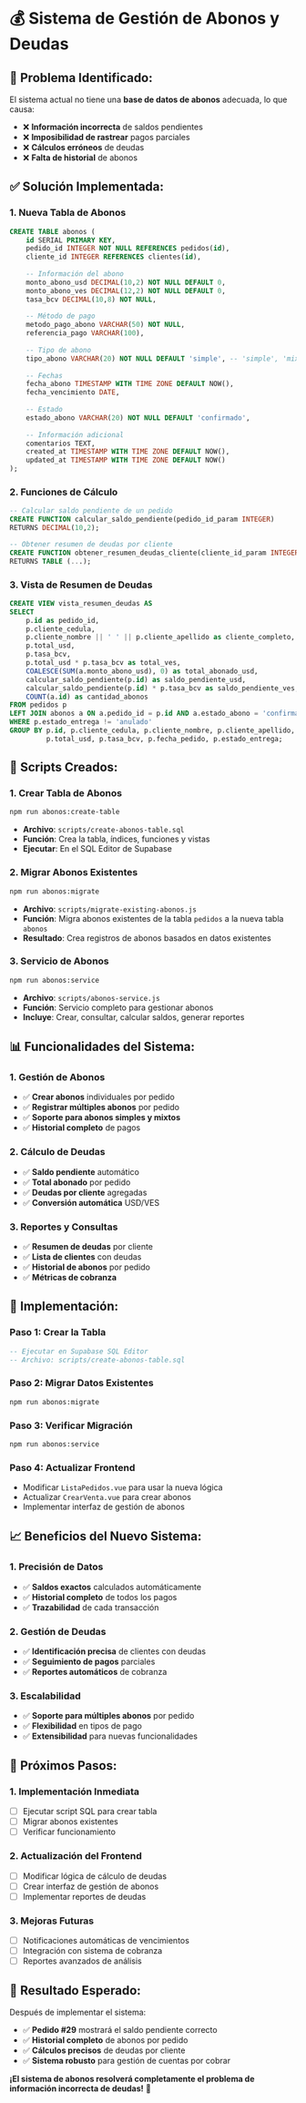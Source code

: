 # 💰 Sistema de Gestión de Abonos y Deudas

## 🎯 **Problema Identificado:**

El sistema actual no tiene una **base de datos de abonos** adecuada, lo que causa:
- ❌ **Información incorrecta** de saldos pendientes
- ❌ **Imposibilidad de rastrear** pagos parciales
- ❌ **Cálculos erróneos** de deudas
- ❌ **Falta de historial** de abonos

## ✅ **Solución Implementada:**

### **1. Nueva Tabla de Abonos**
```sql
CREATE TABLE abonos (
    id SERIAL PRIMARY KEY,
    pedido_id INTEGER NOT NULL REFERENCES pedidos(id),
    cliente_id INTEGER REFERENCES clientes(id),
    
    -- Información del abono
    monto_abono_usd DECIMAL(10,2) NOT NULL DEFAULT 0,
    monto_abono_ves DECIMAL(12,2) NOT NULL DEFAULT 0,
    tasa_bcv DECIMAL(10,8) NOT NULL,
    
    -- Método de pago
    metodo_pago_abono VARCHAR(50) NOT NULL,
    referencia_pago VARCHAR(100),
    
    -- Tipo de abono
    tipo_abono VARCHAR(20) NOT NULL DEFAULT 'simple', -- 'simple', 'mixto'
    
    -- Fechas
    fecha_abono TIMESTAMP WITH TIME ZONE DEFAULT NOW(),
    fecha_vencimiento DATE,
    
    -- Estado
    estado_abono VARCHAR(20) NOT NULL DEFAULT 'confirmado',
    
    -- Información adicional
    comentarios TEXT,
    created_at TIMESTAMP WITH TIME ZONE DEFAULT NOW(),
    updated_at TIMESTAMP WITH TIME ZONE DEFAULT NOW()
);
```

### **2. Funciones de Cálculo**
```sql
-- Calcular saldo pendiente de un pedido
CREATE FUNCTION calcular_saldo_pendiente(pedido_id_param INTEGER)
RETURNS DECIMAL(10,2);

-- Obtener resumen de deudas por cliente
CREATE FUNCTION obtener_resumen_deudas_cliente(cliente_id_param INTEGER)
RETURNS TABLE (...);
```

### **3. Vista de Resumen de Deudas**
```sql
CREATE VIEW vista_resumen_deudas AS
SELECT 
    p.id as pedido_id,
    p.cliente_cedula,
    p.cliente_nombre || ' ' || p.cliente_apellido as cliente_completo,
    p.total_usd,
    p.tasa_bcv,
    p.total_usd * p.tasa_bcv as total_ves,
    COALESCE(SUM(a.monto_abono_usd), 0) as total_abonado_usd,
    calcular_saldo_pendiente(p.id) as saldo_pendiente_usd,
    calcular_saldo_pendiente(p.id) * p.tasa_bcv as saldo_pendiente_ves,
    COUNT(a.id) as cantidad_abonos
FROM pedidos p
LEFT JOIN abonos a ON a.pedido_id = p.id AND a.estado_abono = 'confirmado'
WHERE p.estado_entrega != 'anulado'
GROUP BY p.id, p.cliente_cedula, p.cliente_nombre, p.cliente_apellido, 
         p.total_usd, p.tasa_bcv, p.fecha_pedido, p.estado_entrega;
```

## 🚀 **Scripts Creados:**

### **1. Crear Tabla de Abonos**
```bash
npm run abonos:create-table
```
- **Archivo**: `scripts/create-abonos-table.sql`
- **Función**: Crea la tabla, índices, funciones y vistas
- **Ejecutar**: En el SQL Editor de Supabase

### **2. Migrar Abonos Existentes**
```bash
npm run abonos:migrate
```
- **Archivo**: `scripts/migrate-existing-abonos.js`
- **Función**: Migra abonos existentes de la tabla `pedidos` a la nueva tabla `abonos`
- **Resultado**: Crea registros de abonos basados en datos existentes

### **3. Servicio de Abonos**
```bash
npm run abonos:service
```
- **Archivo**: `scripts/abonos-service.js`
- **Función**: Servicio completo para gestionar abonos
- **Incluye**: Crear, consultar, calcular saldos, generar reportes

## 📊 **Funcionalidades del Sistema:**

### **1. Gestión de Abonos**
- ✅ **Crear abonos** individuales por pedido
- ✅ **Registrar múltiples abonos** por pedido
- ✅ **Soporte para abonos simples y mixtos**
- ✅ **Historial completo** de pagos

### **2. Cálculo de Deudas**
- ✅ **Saldo pendiente** automático
- ✅ **Total abonado** por pedido
- ✅ **Deudas por cliente** agregadas
- ✅ **Conversión automática** USD/VES

### **3. Reportes y Consultas**
- ✅ **Resumen de deudas** por cliente
- ✅ **Lista de clientes** con deudas
- ✅ **Historial de abonos** por pedido
- ✅ **Métricas de cobranza**

## 🔧 **Implementación:**

### **Paso 1: Crear la Tabla**
```sql
-- Ejecutar en Supabase SQL Editor
-- Archivo: scripts/create-abonos-table.sql
```

### **Paso 2: Migrar Datos Existentes**
```bash
npm run abonos:migrate
```

### **Paso 3: Verificar Migración**
```bash
npm run abonos:service
```

### **Paso 4: Actualizar Frontend**
- Modificar `ListaPedidos.vue` para usar la nueva lógica
- Actualizar `CrearVenta.vue` para crear abonos
- Implementar interfaz de gestión de abonos

## 📈 **Beneficios del Nuevo Sistema:**

### **1. Precisión de Datos**
- ✅ **Saldos exactos** calculados automáticamente
- ✅ **Historial completo** de todos los pagos
- ✅ **Trazabilidad** de cada transacción

### **2. Gestión de Deudas**
- ✅ **Identificación precisa** de clientes con deudas
- ✅ **Seguimiento de pagos** parciales
- ✅ **Reportes automáticos** de cobranza

### **3. Escalabilidad**
- ✅ **Soporte para múltiples abonos** por pedido
- ✅ **Flexibilidad** en tipos de pago
- ✅ **Extensibilidad** para nuevas funcionalidades

## 🎯 **Próximos Pasos:**

### **1. Implementación Inmediata**
- [ ] Ejecutar script SQL para crear tabla
- [ ] Migrar abonos existentes
- [ ] Verificar funcionamiento

### **2. Actualización del Frontend**
- [ ] Modificar lógica de cálculo de deudas
- [ ] Crear interfaz de gestión de abonos
- [ ] Implementar reportes de deudas

### **3. Mejoras Futuras**
- [ ] Notificaciones automáticas de vencimientos
- [ ] Integración con sistema de cobranza
- [ ] Reportes avanzados de análisis

## 🚀 **Resultado Esperado:**

Después de implementar el sistema:
- ✅ **Pedido #29** mostrará el saldo pendiente correcto
- ✅ **Historial completo** de abonos por pedido
- ✅ **Cálculos precisos** de deudas por cliente
- ✅ **Sistema robusto** para gestión de cuentas por cobrar

**¡El sistema de abonos resolverá completamente el problema de información incorrecta de deudas!** 🎉
